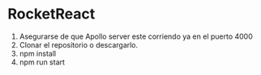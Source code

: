 # RocketReact
1. Asegurarse de que Apollo server este corriendo ya en el puerto 4000
2. Clonar el repositorio o descargarlo. 
3. npm install 
4. npm run start
